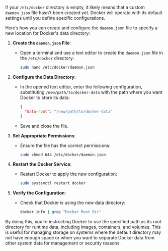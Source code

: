 If your `/etc/docker` directory is empty, it likely means that a custom `daemon.json` file hasn't been created yet. Docker will operate with its default settings until you define specific configurations.

Here’s how you can create and configure the `daemon.json` file to specify a new location for Docker's data directory:

1. **Create the `daemon.json` File**:
   - Open a terminal and use a text editor to create the `daemon.json` file in the `/etc/docker` directory:
     ```bash
     sudo nano /etc/docker/daemon.json
     ```

2. **Configure the Data Directory**:
   - In the opened text editor, enter the following configuration, substituting `/new/path/to/docker-data` with the path where you want Docker to store its data:
     ```json
     {
       "data-root": "/new/path/to/docker-data"
     }
     ```
   - Save and close the file.

3. **Set Appropriate Permissions**:
   - Ensure the file has the correct permissions:
     ```bash
     sudo chmod 644 /etc/docker/daemon.json
     ```

4. **Restart the Docker Service**:
   - Restart Docker to apply the new configuration:
     ```bash
     sudo systemctl restart docker
     ```

5. **Verify the Configuration**:
   - Check that Docker is using the new data directory:
     ```bash
     docker info | grep "Docker Root Dir"
     ```

By doing this, you’re instructing Docker to use the specified path as its root directory for runtime data, including images, containers, and volumes. This is useful for managing storage on systems where the default directory may not have enough space or when you want to separate Docker data from other system data for management or security reasons.
